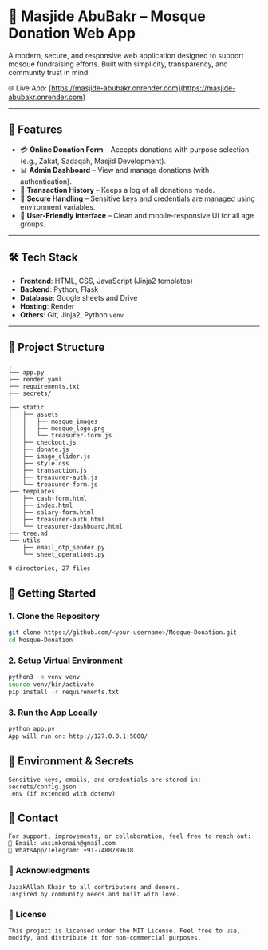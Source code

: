 # 🕌 Masjide AbuBakr – Mosque Donation Web App

A modern, secure, and responsive web application designed to support mosque fundraising efforts. Built with simplicity, transparency, and community trust in mind.

🌐 Live App: [https://masjide-abubakr.onrender.com](https://masjide-abubakr.onrender.com)

---

## 📌 Features

- 💳 **Online Donation Form** – Accepts donations with purpose selection (e.g., Zakat, Sadaqah, Masjid Development).
- 📊 **Admin Dashboard** – View and manage donations (with authentication).
- 📜 **Transaction History** – Keeps a log of all donations made.
- 🔐 **Secure Handling** – Sensitive keys and credentials are managed using environment variables.
- 🎨 **User-Friendly Interface** – Clean and mobile-responsive UI for all age groups.

---

## 🛠️ Tech Stack

- **Frontend**: HTML, CSS, JavaScript (Jinja2 templates)
- **Backend**: Python, Flask
- **Database**: Google sheets and Drive
- **Hosting**: Render
- **Others**: Git, Jinja2, Python `venv`

---

## 📂 Project Structure
```
.
├── app.py
├── render.yaml
├── requirements.txt
├── secrets/
│   
├── static
│   ├── assets
│   │   ├── mosque_images
│   │   ├── mosque_logo.png
│   │   └── treasurer-form.js
│   ├── checkout.js
│   ├── donate.js
│   ├── image_slider.js
│   ├── style.css
│   ├── transaction.js
│   ├── treasurer-auth.js
│   └── treasurer-form.js
├── templates
│   ├── cash-form.html
│   ├── index.html
│   ├── salary-form.html
│   ├── treasurer-auth.html
│   └── treasurer-dashboard.html
├── tree.md
└── utils
    ├── email_otp_sender.py
    └── sheet_operations.py

9 directories, 27 files
```

## 🚀 Getting Started

### 1. Clone the Repository

```bash
git clone https://github.com/<your-username>/Mosque-Donation.git
cd Mosque-Donation
```

### 2. Setup Virtual Environment
```bash
python3 -m venv venv
source venv/bin/activate
pip install -r requirements.txt
```

### 3. Run the App Locally
```bash 
python app.py
App will run on: http://127.0.0.1:5000/
```

## 🔐 Environment & Secrets
```
Sensitive keys, emails, and credentials are stored in:
secrets/config.json
.env (if extended with dotenv)
```

## 📧 Contact
```
For support, improvements, or collaboration, feel free to reach out:
📩 Email: wasimkonain@gmail.com
📱 WhatsApp/Telegram: +91-7488789638
```
### 🤝 Acknowledgments
```
JazakAllah Khair to all contributors and donors.
Inspired by community needs and built with love.
```

### 📜 License
```
This project is licensed under the MIT License. Feel free to use, modify, and distribute it for non-commercial purposes.
```

